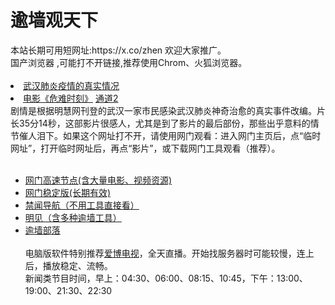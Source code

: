 # 逾墙观天下
<div>本站长期可用短网址:https://x.co/zhen 欢迎大家推广。</div>
<div>国产浏览器 ,可能打不开链接,推荐使用Chrom、火狐浏览器。</div>
<div><BR></div>

 <li><font class="ws11"><a href=https://x.co/pcp title="" target="_blank">武汉肺炎疫情的真实情况</a></font></li>
  <li><font class="ws11"><a href=https://d2metrfs6xett.cloudfront.net/?key=683364216463&from=ogHomeo title="" target="_blank">电影《危难时刻》<a >     <a href=https://d2xg400fkqivj1.cloudfront.net/?key=868461248682&from=ogHomeo title="" target="_blank">通道2</a></font></li>
  <div>
剧情是根据明慧网刊登的武汉一家市民感染武汉肺炎神奇治愈的真实事件改编。片长35分14秒，这部影片很感人，尤其是到了影片的最后部份，那些出乎意料的情节催人泪下。如果这个网址打不开，请使用网门观看：进入网门主页后，点“临时网址”，打开临时网址后，再点“影片”，或下载网门工具观看（推荐）。</div> 
  

<div><BR></div>
 <UL>  
 <li><font class="ws11"><a href="https://d3l44xr0ze6y8d.cloudfront.net/?key=417631523459&from=ogHomeo" title="" target="_blank">网门高速节点(含大量电影、视频资源)</a></font></li 
   <UL>  
 <li><font class="ws11"><a href="https://github.com/odoor2/oo/blob/master/README.md" title="" target="_blank">网门稳定版(长期有效)</a></font></li  
  <UL> 
<li><font class="ws11"><a href="https://github.com/jyg66/4/wiki" title="" target="_blank">禁闻导航（不用工具直接看）</a></font></li   
 <UL> 
 <li><font class="ws11"><a href="https://github.com/wlrgim293/www/blob/master/README.md" title="" target="_blank">明见（含多种逾墙工具）</a></font></li  

 

<UL>  

    
<li><font class="ws11"><a href="https://github.com/osurf/zdy/blob/master/README.md" title="" target="_blank">逾墙部落</a></font></li>
<div><BR></div>
  <div>电脑版软件特别推荐<a href="https://cdn.jsdelivr.net/gh/dmoadz208/www/szzd/iPPOTV.zip?dfdmoadz208h" title="" target="_blank">爱博电视</a></font></li>，全天直播。开始找服务器时可能较慢，连上后，播放稳定、流畅。</div> 
 <div>新闻类节目时间，早上：04:30、06:00、08:15、10:45，下午：13:00、19:00、21:30、22:30</div> 
 <div></div> 

